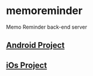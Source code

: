 # memoreminder

Memo Reminder back-end server

## [Android Project](https://github.com/TahaJahani/YadNegar)
## [iOs Project](https://github.com/spneshaei/MemoReminder-iOS)
